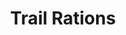 ---
ep: 58
title: "Trail Rations"
imglink: "https://live.staticflickr.com/65535/50983023762_5d0d7e055e_o.jpg"
thumbnail: "https://live.staticflickr.com/65535/50983023762_e5e5cc60c7_q.jpg"
alt: >
    A close up on a toothy grinning mouth, surrounded by a scraggly beard. Above it is written &quot;Come, MEAT, be my guest. And let thy gifts to me be blessed.&quot; Meat is bolded for emphasis. 
name: "TomahawkKidArt"
---